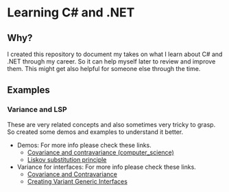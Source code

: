 # Learning C# and .NET

## Why?

I created this repository to document my takes on what I learn about C# and .NET through my career. So it can help myself later to review and improve them. This might get also helpful for someone else through the time.

## Examples

### Variance and LSP
These are very related concepts and also sometimes very tricky to grasp. So created some demos and examples to understand it better.

- Demos: For more info please check these links.
  - [Covariance and contravariance (computer_science)](https://en.wikipedia.org/wiki/Covariance_and_contravariance_(computer_science))
  - [Liskov substitution principle](https://en.wikipedia.org/wiki/Liskov_substitution_principle)
- Variance for interfaces: For more info please check these links.
  - [Covariance and Contravariance](https://learn.microsoft.com/en-us/dotnet/csharp/programming-guide/concepts/covariance-contravariance/)
  - [Creating Variant Generic Interfaces](https://learn.microsoft.com/en-us/dotnet/csharp/programming-guide/concepts/covariance-contravariance/creating-variant-generic-interfaces)
